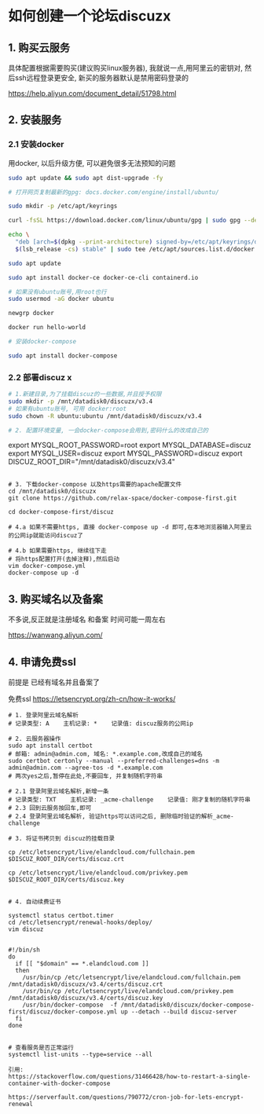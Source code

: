# 如何创建一个论坛discuzx

## 1. 购买云服务
具体配置根据需要购买(建议购买linux服务器), 我就说一点,用阿里云的密钥对, 然后ssh远程登录更安全, 新买的服务器默认是禁用密码登录的

https://help.aliyun.com/document_detail/51798.html

## 2. 安装服务

### 2.1 安装docker
用docker, 以后升级方便, 可以避免很多无法预知的问题

``` bash
sudo apt update && sudo apt dist-upgrade -fy

# 打开网页复制最新的gpg: docs.docker.com/engine/install/ubuntu/

sudo mkdir -p /etc/apt/keyrings

curl -fsSL https://download.docker.com/linux/ubuntu/gpg | sudo gpg --dearmor -o /etc/apt/keyrings/docker.gpg

echo \
  "deb [arch=$(dpkg --print-architecture) signed-by=/etc/apt/keyrings/docker.gpg] https://download.docker.com/linux/ubuntu \
  $(lsb_release -cs) stable" | sudo tee /etc/apt/sources.list.d/docker.list > /dev/null

sudo apt update

sudo apt install docker-ce docker-ce-cli containerd.io

# 如果没有ubuntu账号,用root也行
sudo usermod -aG docker ubuntu

newgrp docker

docker run hello-world

# 安装docker-compose

sudo apt install docker-compose

```
### 2.2 部署discuz x

```bash
# 1.新建目录,为了挂载discuz的一些数据,并且授予权限
sudo mkdir -p /mnt/datadisk0/discuzx/v3.4
# 如果有ubuntu账号, 可用 docker:root
sudo chown -R ubuntu:ubuntu /mnt/datadisk0/discuzx/v3.4

# 2. 配置环境变量, 一会docker-compose会用到,密码什么的改成自己的
```
export MYSQL_ROOT_PASSWORD=root
export MYSQL_DATABASE=discuz
export MYSQL_USER=discuz
export MYSQL_PASSWORD=discuz
export DISCUZ_ROOT_DIR="/mnt/datadisk0/discuzx/v3.4"

```

# 3. 下载docker-compose 以及https需要的apache配置文件
cd /mnt/datadisk0/discuzx
git clone https://github.com/relax-space/docker-compose-first.git

cd docker-compose-first/discuz

# 4.a 如果不需要https, 直接 docker-compose up -d 即可,在本地浏览器输入阿里云的公网ip就能访问discuz了

# 4.b 如果需要https, 继续往下走
# 将https配置打开(去掉注释),然后启动
vim docker-compose.yml
docker-compose up -d

```

## 3. 购买域名以及备案
不多说,反正就是注册域名 和备案 时间可能一周左右

https://wanwang.aliyun.com/


## 4. 申请免费ssl

前提是 已经有域名并且备案了

免费ssl https://letsencrypt.org/zh-cn/how-it-works/

```
# 1. 登录阿里云域名解析
# 记录类型: A    主机记录: *    记录值: discuz服务的公网ip

# 2. 云服务器操作
sudo apt install certbot
# 邮箱: admin@admin.com, 域名: *.example.com,改成自己的域名
sudo certbot certonly --manual --preferred-challenges=dns -m admin@admin.com --agree-tos -d *.example.com
# 两次yes之后,暂停在此处,不要回车, 并复制随机字符串

# 2.1 登录阿里云域名解析,新增一条
# 记录类型: TXT    主机记录: _acme-challenge    记录值: 刚才复制的随机字符串 
# 2.3 回到云服务按回车,即可
# 2.4 登录阿里云域名解析, 验证https可以访问之后, 删除临时验证的解析_acme-challenge

# 3. 将证书拷贝到 discuz的挂载目录

cp /etc/letsencrypt/live/elandcloud.com/fullchain.pem  $DISCUZ_ROOT_DIR/certs/discuz.crt

cp /etc/letsencrypt/live/elandcloud.com/privkey.pem  $DISCUZ_ROOT_DIR/certs/discuz.key


# 4. 自动续费证书

systemctl status certbot.timer
cd /etc/letsencrypt/renewal-hooks/deploy/
vim discuz


#!/bin/sh
do
  if [[ "$domain" == *.elandcloud.com ]]
  then
    /usr/bin/cp /etc/letsencrypt/live/elandcloud.com/fullchain.pem /mnt/datadisk0/discuzx/v3.4/certs/discuz.crt
    /usr/bin/cp /etc/letsencrypt/live/elandcloud.com/privkey.pem  /mnt/datadisk0/discuzx/v3.4/certs/discuz.key
    /usr/bin/docker-compose  -f /mnt/datadisk0/discuzx/docker-compose-first/discuz/docker-compose.yml up --detach --build discuz-server
  fi
done


# 查看服务是否正常运行
systemctl list-units --type=service --all

引用: 
https://stackoverflow.com/questions/31466428/how-to-restart-a-single-container-with-docker-compose

https://serverfault.com/questions/790772/cron-job-for-lets-encrypt-renewal
```
